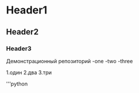 # Header1
## Header2
### Header3
Демонстрационный репозиторий
-one
-two
-three

1.один
2.два
3.три

'''python



